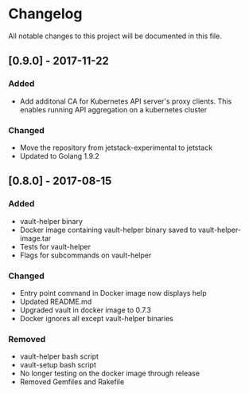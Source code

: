 # Changelog
All notable changes to this project will be documented in this file.

## [0.9.0] - 2017-11-22
### Added
- Add additonal CA for Kubernetes API server's proxy clients. This enables
  running API aggregation on a kubernetes cluster

### Changed
- Move the repository from jetstack-experimental to jetstack
- Updated to Golang 1.9.2

## [0.8.0] - 2017-08-15
### Added
- vault-helper binary
- Docker image containing vault-helper binary saved to vault-helper-image.tar
- Tests for vault-helper
- Flags for subcommands on vault-helper

### Changed
- Entry point command in Docker image now displays help
- Updated README.md
- Upgraded vault in docker image to 0.7.3
- Docker ignores all except vault-helper binaries

### Removed
- vault-helper bash script
- vault-setup bash script
- No longer testing on the docker image through release
- Removed Gemfiles and Rakefile

